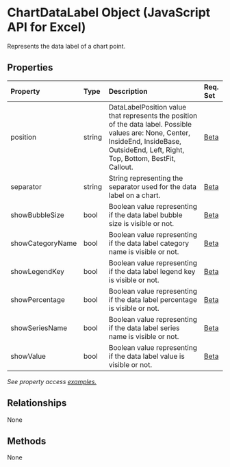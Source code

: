 # ChartDataLabel Object (JavaScript API for Excel)

Represents the data label of a chart point.

## Properties

| Property	   | Type	|Description| Req. Set|
|:---------------|:--------|:----------|:----|
|position|string|DataLabelPosition value that represents the position of the data label. Possible values are: None, Center, InsideEnd, InsideBase, OutsideEnd, Left, Right, Top, Bottom, BestFit, Callout.|[Beta](../requirement-sets/excel-api-requirement-sets.md)|
|separator|string|String representing the separator used for the data label on a chart.|[Beta](../requirement-sets/excel-api-requirement-sets.md)|
|showBubbleSize|bool|Boolean value representing if the data label bubble size is visible or not.|[Beta](../requirement-sets/excel-api-requirement-sets.md)|
|showCategoryName|bool|Boolean value representing if the data label category name is visible or not.|[Beta](../requirement-sets/excel-api-requirement-sets.md)|
|showLegendKey|bool|Boolean value representing if the data label legend key is visible or not.|[Beta](../requirement-sets/excel-api-requirement-sets.md)|
|showPercentage|bool|Boolean value representing if the data label percentage is visible or not.|[Beta](../requirement-sets/excel-api-requirement-sets.md)|
|showSeriesName|bool|Boolean value representing if the data label series name is visible or not.|[Beta](../requirement-sets/excel-api-requirement-sets.md)|
|showValue|bool|Boolean value representing if the data label value is visible or not.|[Beta](../requirement-sets/excel-api-requirement-sets.md)|

_See property access [examples.](#property-access-examples)_

## Relationships
None


## Methods
None

